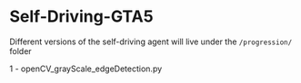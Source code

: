 # Self-Driving-GTA5

Different versions of the self-driving agent will live under the 
`/progression/` folder 

1 - openCV_grayScale_edgeDetection.py 
